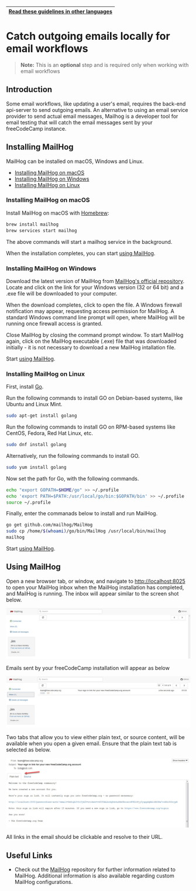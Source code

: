 <!-- do not translate this -->
| [Read these guidelines in other languages](/docs/i18n-languages) |
|-|
<!-- do not translate this -->

# Catch outgoing emails locally for email workflows

> **Note:** This is an **optional** step and is required only when working with email workflows

## Introduction

Some email workflows, like updating a user's email, requires the back-end api-server to send outgoing emails. An alternative to using an email service provider to send actual email messages, Mailhog is a developer tool for email testing that will catch the email messages sent by your freeCodeCamp instance.

## Installing MailHog

MailHog can be installed on macOS, Windows and Linux.

- [Installing MailHog on macOS](#installing-mailhog-on-macos)
- [Installing MailHog on Windows](#installing-mailhog-on-windows)
- [Installing MailHog on Linux](#installing-mailhog-on-linux)

### Installing MailHog on macOS

Install MailHog on macOS with [Homebrew](https://brew.sh/):

```bash
brew install mailhog
brew services start mailhog
```

The above commands will start a mailhog service in the background.

When the installation completes, you can start [using MailHog](#using-mailhog).

### Installing MailHog on Windows

Download the latest version of MailHog from [MailHog's official repository](https://github.com/mailhog/MailHog/releases). Locate and click on the link for your Windows version (32 or 64 bit) and a .exe file will be downloaded to your computer.

When the download completes, click to open the file. A Windows firewall notification may appear, requesting access permission for MailHog. A standard Windows command line prompt will open, where MailHog will be running once firewall access is granted.

Close MailHog by closing the command prompt window. To start MailHog again, click on the MailHog executable (.exe) file that was downloaded initially - it is not necessary to download a new MailHog intallation file.

Start [using MailHog](#using-mailhog).

### Installing MailHog on Linux

First, install [Go](https://golang.org).

Run the following commands to install GO on Debian-based systems, like Ubuntu and Linux Mint.

```bash
sudo apt-get install golang
```

Run the following commands to install GO on RPM-based systems like CentOS, Fedora, Red Hat Linux, etc.

```bash
sudo dnf install golang
```

Alternatively, run the following commands to install GO.

```bash
sudo yum install golang
```

Now set the path for Go, with the following commands.

```bash
echo "export GOPATH=$HOME/go" >> ~/.profile
echo 'export PATH=$PATH:/usr/local/go/bin:$GOPATH/bin' >> ~/.profile
source ~/.profile
```

Finally, enter the commanads below to install and run MailHog.

```bash
go get github.com/mailhog/MailHog
sudo cp /home/$(whoami)/go/bin/MailHog /usr/local/bin/mailhog
mailhog
```

Start [using MailHog](#using-mailhog).

## Using MailHog

Open a new browser tab, or window, and navigate to [http://localhost:8025](http://localhost:8025) to open your MailHog inbox when the MailHog installation has completed, and MailHog is running. The inbox will appear similar to the screen shot below.

![MailHog Screenshot 1](images/mailhog/1.jpg)

Emails sent by your freeCodeCamp installation will appear as below

![MailHog Screenshot 2](images/mailhog/2.jpg)

Two tabs that allow you to view either plain text, or source content, will be available when you open a given email. Ensure that the plain text tab is selected as below.

![MailHog Screenshot 3](images/mailhog/3.jpg)

All links in the email should be clickable and resolve to their URL.

## Useful Links

- Check out the [MailHog](https://github.com/mailhog/MailHog) repository for further information related to MailHog.  Additional information is also available regarding custom MailHog configurations.
